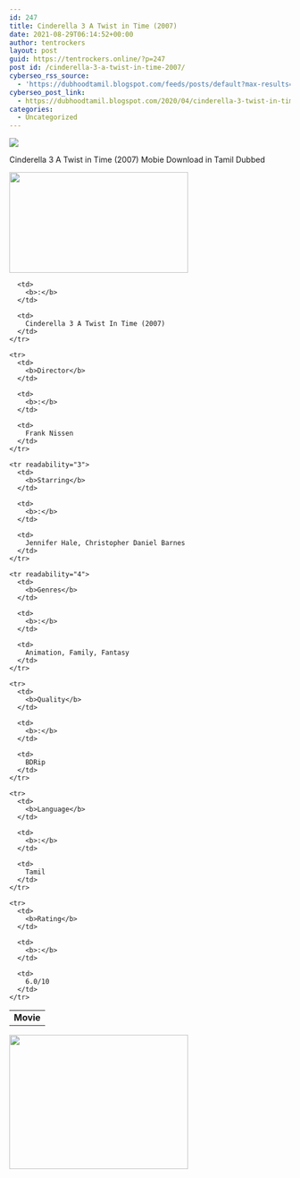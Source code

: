 ```yaml
---
id: 247
title: Cinderella 3 A Twist in Time (2007)
date: 2021-08-29T06:14:52+00:00
author: tentrockers
layout: post
guid: https://tentrockers.online/?p=247
post id: /cinderella-3-a-twist-in-time-2007/
cyberseo_rss_source:
  - 'https://dubhoodtamil.blogspot.com/feeds/posts/default?max-results=150&start-index=301'
cyberseo_post_link:
  - https://dubhoodtamil.blogspot.com/2020/04/cinderella-3-twist-in-time-2007.html
categories:
  - Uncategorized
---
```

<div class="media_block">
  <img src="https://1.bp.blogspot.com/-fRlsIQeaW5U/Xp-qFSA_JMI/AAAAAAAAAm8/T4oTC5aJ1X4CpCLjj7zdF12UiIbmcqkXACNcBGAsYHQ/s72-c/wp2920293-cinderella-hd-wallpapers.jpg" class="media_thumbnail" />
</div>

<div dir="ltr" trbidi="on" readability="6.8150943396226">
  <p>
    Cinderella 3 A Twist in Time (2007) Mobie Download in Tamil Dubbed
  </p>
  
  <div class="separator">
    <a href="https://1.bp.blogspot.com/-fRlsIQeaW5U/Xp-qFSA_JMI/AAAAAAAAAm8/T4oTC5aJ1X4CpCLjj7zdF12UiIbmcqkXACNcBGAsYHQ/s1600/wp2920293-cinderella-hd-wallpapers.jpg" imageanchor="1"><img loading="lazy" border="0" data-original-height="900" data-original-width="1600" height="180" src="https://1.bp.blogspot.com/-fRlsIQeaW5U/Xp-qFSA_JMI/AAAAAAAAAm8/T4oTC5aJ1X4CpCLjj7zdF12UiIbmcqkXACNcBGAsYHQ/s320/wp2920293-cinderella-hd-wallpapers.jpg" width="320" /></a>
  </div>
  
  <table cellspacing="5">
    <tr readability="2">
      <td>
        <b>Movie</b>
      </td>
      
      <td>
        <b>:</b>
      </td>
      
      <td>
        Cinderella 3 A Twist In Time (2007)
      </td>
    </tr>
    
    <tr>
      <td>
        <b>Director</b>
      </td>
      
      <td>
        <b>:</b>
      </td>
      
      <td>
        Frank Nissen
      </td>
    </tr>
    
    <tr readability="3">
      <td>
        <b>Starring</b>
      </td>
      
      <td>
        <b>:</b>
      </td>
      
      <td>
        Jennifer Hale, Christopher Daniel Barnes
      </td>
    </tr>
    
    <tr readability="4">
      <td>
        <b>Genres</b>
      </td>
      
      <td>
        <b>:</b>
      </td>
      
      <td>
        Animation, Family, Fantasy
      </td>
    </tr>
    
    <tr>
      <td>
        <b>Quality</b>
      </td>
      
      <td>
        <b>:</b>
      </td>
      
      <td>
        BDRip
      </td>
    </tr>
    
    <tr>
      <td>
        <b>Language</b>
      </td>
      
      <td>
        <b>:</b>
      </td>
      
      <td>
        Tamil
      </td>
    </tr>
    
    <tr>
      <td>
        <b>Rating</b>
      </td>
      
      <td>
        <b>:</b>
      </td>
      
      <td>
        6.0/10
      </td>
    </tr>
  </table>
  
  <div class="separator">
    <a href="https://1.bp.blogspot.com/-cOW_9Gpxmok/Xp-rRSjVooI/AAAAAAAAAnI/3qVJD74j5Qkfbuo1YCOiijiVvN0n6OoZwCNcBGAsYHQ/s1600/download-icon.gif" imageanchor="1"><img loading="lazy" border="0" data-original-height="600" data-original-width="800" height="240" src="https://1.bp.blogspot.com/-cOW_9Gpxmok/Xp-rRSjVooI/AAAAAAAAAnI/3qVJD74j5Qkfbuo1YCOiijiVvN0n6OoZwCNcBGAsYHQ/s320/download-icon.gif" width="320" /></a>
  </div></p>
</div>